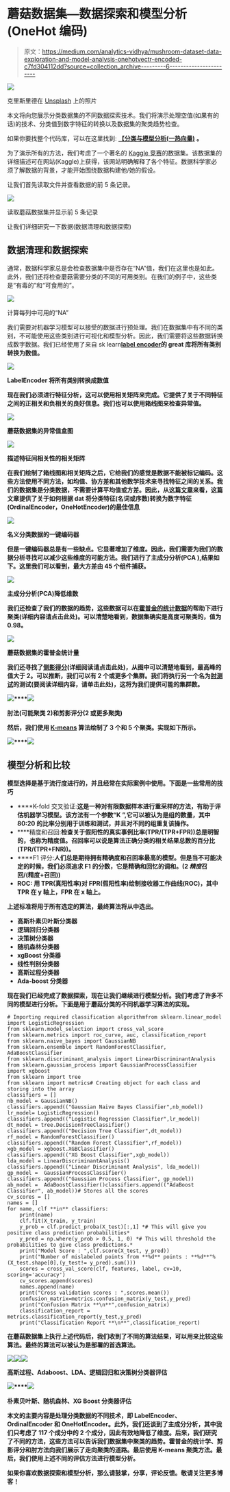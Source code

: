 # 蘑菇数据集—数据探索和模型分析(OneHot 编码)

> 原文：<https://medium.com/analytics-vidhya/mushroom-dataset-data-exploration-and-model-analysis-onehotvectr-encoded-c7fd304112dd?source=collection_archive---------6----------------------->

![](img/c2656a6d6a88572ea472e91f31a7f9ce.png)

克里斯里德在 [Unsplash](https://unsplash.com?utm_source=medium&utm_medium=referral) 上的照片

本文将向您展示分类数据集的不同数据探索技术。我们将演示处理空值(如果有的话)的技术、分类值到数字特征的转换以及数据集的聚类趋势检查。

如果你要找整个代码库，可以在这里找到: [**【分类与模型分析(一热向量)**](https://www.kaggle.com/nvnvashisth/classification-and-model-analysis-one-hot-vector) **。**

为了演示所有的方法，我们考虑了一个著名的 [Kaggle 竞赛](https://www.kaggle.com/uciml/mushroom-classification)的数据集。该数据集的详细描述可在网站(Kaggle)上获得，该网站明确解释了各个特征。数据科学家必须了解数据的背景，才能开始围绕数据构建他/她的假设。

让我们首先读取文件并查看数据的前 5 条记录。

![](img/e7ef3d4d12e61c38fc0a841c33d0fe1c.png)

读取蘑菇数据集并显示前 5 条记录

让我们详细研究一下数据(数据清理和数据探索)

## 数据清理和数据探索

通常，数据科学家总是会检查数据集中是否存在“NA”值，我们在这里也是如此。此外，我们还将检查蘑菇需要分类的不同的可用类别。在我们的例子中，这些类是“有毒的”和“可食用的”。

![](img/6e4cced9ae7438f1256e347e8d2aec31.png)

计算每列中可用的“NA”

我们需要对机器学习模型可以接受的数据进行预处理。我们在数据集中有不同的类别，不可能使用这些类别进行可视化和模型分析。因此，我们需要将这些数据转换成数字数据。我们已经使用了来自 sk learn[**label encoder**](https://scikit-learn.org/stable/modules/generated/sklearn.preprocessing.LabelEncoder.html)**的 great 库将所有类别转换为数值。**

**![](img/dec9991a44e6dfaf10878d5e2c8dca86.png)**

**LabelEncoder 将所有类别转换成数值**

**现在我们必须进行特征分析，这可以使用相关矩阵来完成。它提供了关于不同特征之间的正相关和负相关的良好信息。我们也可以使用箱线图来检查异常值。**

**![](img/eadd709e8b987e6964e0328091c56972.png)**

**蘑菇数据集的异常值盒图**

**![](img/459ef59795a03e9331d7d0ff67ce60fc.png)**

**描述特征间相关性的相关矩阵**

**在我们绘制了箱线图和相关矩阵之后，它给我们的感觉是数据不能被标记编码。这些方法使用不同方法，如均值、协方差和其他数学技术来寻找特征之间的关系。我们的数据集是分类数据，不需要计算平均值或方差。因此，从这篇[文章](https://scikit-learn.org/stable/modules/preprocessing.html#encoding-categorical-features)来看，这篇文章提供了关于如何根据 dat 将分类特征(名词或序数)转换为数字特征(OrdinalEncoder，OneHotEncoder)的最佳信息**

**![](img/4fb69d192a36815bcea5d9fba42f2c9c.png)**

**名义分类数据的一键编码器**

**但是一键编码器总是有一些缺点。它显著增加了维度。因此，我们需要为我们的数据分析寻找可以减少这些维度的可能方法。我们进行了主成分分析(PCA ),结果如下。这里我们可以看到，最大方差由 45 个组件捕获。**

**![](img/7ed5e38a3e229a1cdf930828ae4b3e1e.png)**

**主成分分析(PCA)降低维数**

**我们还检查了我们的数据的趋势，这些数据可以在[霍普金的统计数据](https://en.wikipedia.org/wiki/Hopkins_statistic)的帮助下进行聚类(详细内容请点击此处)。可以清楚地看到，数据集确实是高度可聚类的，值为 0.98。**

**![](img/1360f186fa0fb2fe2cc5f9b04ce07e70.png)**

**蘑菇数据集的霍普金统计量**

**我们还寻找了[侧影得分](https://en.wikipedia.org/wiki/Silhouette_(clustering))(详细阅读请点击此处)，从图中可以清楚地看到，最高峰的值大于 2。可以推断，我们可以有 2 个或更多个集群。我们将执行另一个名为[肘测试](https://en.wikipedia.org/wiki/Elbow_method_(clustering))的测试(要阅读详细内容，请单击此处)，这将为我们提供可能的集群数。**

**![](img/8d0d2728c67c36310623887420457b42.png)****![](img/4c4dc5d4c34fe9a1e604402253ba60a5.png)**

**肘法(可能聚类 2)和剪影评分(2 或更多聚类)**

**然后，我们使用 [K-means](https://scikit-learn.org/stable/modules/generated/sklearn.cluster.KMeans.html) 算法绘制了 3 个和 5 个聚类。实现如下所示。**

**![](img/262aa66aca10486a3a8d185e78af5c70.png)****![](img/36616499fdc721948b0a264820f12d48.png)**

## **模型分析和比较**

**模型选择是基于流行度进行的，并且经常在实际案例中使用。下面是一些常用的技巧**

*   ****K-fold 交叉验证:**这是一种对有限数据样本进行重采样的方法，有助于评估机器学习模型。该方法有一个参数“K ”,它可以被认为是组的数量，其中 80:20 的比率分别用于训练和测试，并且对不同的组重复该操作。**
*   ****精度和召回:**检查关于假阳性的真实事例比率(TPR/(TPR+FPR))总是明智的，也称为精度值。召回率可以说是算法正确分类的相关结果总数的百分比(TPR/(TPR+FNR))。**
*   ****F1 评分:**人们总是期待拥有精确度和召回率最高的模型。但是当不可能决定的时候，我们必须追求 F1 的分数，它是精确和回忆的调和。(2 *精度*召回/(精度+召回))**
*   ****ROC:** 用 TPR(真阳性率)对 FPR(假阳性率)绘制接收器工作曲线(ROC)，其中 TPR 在 y 轴上，FPR 在 x 轴上。**

**上述标准将用于所有选定的算法，最终算法将从中选出。**

*   **高斯朴素贝叶斯分类器**
*   **逻辑回归分类器**
*   **决策树分类器**
*   **随机森林分类器**
*   **xgBoost 分类器**
*   **线性判别分类器**
*   **高斯过程分类器**
*   **Ada-boost 分类器**

**现在我们已经完成了数据探索，现在让我们继续进行模型分析。我们考虑了许多不同的模型进行分析。下面是用于蘑菇分类的不同机器学习算法的实现。**

```
# Importing required classification algorithmfrom sklearn.linear_model import LogisticRegression
from sklearn.model_selection import cross_val_score
from sklearn.metrics import roc_curve, auc, classification_report
from sklearn.naive_bayes import GaussianNB
from sklearn.ensemble import RandomForestClassifier, AdaBoostClassifier
from sklearn.discriminant_analysis import LinearDiscriminantAnalysis
from sklearn.gaussian_process import GaussianProcessClassifier
import xgboost
from sklearn import tree
from sklearn import metrics# Creating object for each class and storing into the array
classifiers = []
nb_model = GaussianNB()
classifiers.append(("Gaussian Naive Bayes Classifier",nb_model))
lr_model= LogisticRegression()
classifiers.append(("Logistic Regression Classifier",lr_model))
dt_model = tree.DecisionTreeClassifier()
classifiers.append(("Decision Tree Classifier",dt_model))
rf_model = RandomForestClassifier()
classifiers.append(("Random Forest Classifier",rf_model))
xgb_model = xgboost.XGBClassifier()
classifiers.append(("XG Boost Classifier",xgb_model))
lda_model = LinearDiscriminantAnalysis()
classifiers.append(("Linear Discriminant Analysis", lda_model))
gp_model =  GaussianProcessClassifier()
classifiers.append(("Gaussian Process Classifier", gp_model))
ab_model =  AdaBoostClassifier()classifiers.append(("AdaBoost Classifier", ab_model))# Stores all the scores
cv_scores = []
names = []
for name, clf **in** classifiers:
    print(name)
    clf.fit(X_train, y_train)
    y_prob = clf.predict_proba(X_test)[:,1] *# This will give you positive class prediction probabilities* 
    y_pred = np.where(y_prob > 0.5, 1, 0) *# This will threshold the probabilities to give class predictions.*
    print("Model Score : ",clf.score(X_test, y_pred))
    print("Number of mislabeled points from **%d** points : **%d**"% (X_test.shape[0],(y_test!= y_pred).sum()))
    scores = cross_val_score(clf, features, label, cv=10, scoring='accuracy')
    cv_scores.append(scores)
    names.append(name)
    print("Cross validation scores : ",scores.mean())
    confusion_matrix=metrics.confusion_matrix(y_test,y_pred)
    print("Confusion Matrix **\n**",confusion_matrix)
    classification_report = metrics.classification_report(y_test,y_pred)
    print("Classification Report **\n**",classification_report)
```

**在蘑菇数据集上执行上述代码后，我们收到了不同的算法结果，可以用来比较这些算法。最终的算法可以被认为是部署的首选算法。**

**![](img/406fea03a8ea35ac09ce2c317581329d.png)****![](img/d6890e2d564c57da6af65d8874a4dacd.png)****![](img/c5cdfc8b551697235d23eb292fc51592.png)**

**高斯过程、Adaboost、LDA、逻辑回归和决策树分类器评估**

**![](img/c084c369b7fd44e0103577e81e5ce6f6.png)****![](img/b0f1f3abe1a1930ddeb87617f7fed3a8.png)**

**朴素贝叶斯、随机森林、XG Boost 分类器评估**

**本文的主要内容是处理分类数据的不同技术，即 LabelEncoder、OrdinalEncoder 和 OneHotEncoder。此外，我们还谈到了主成分分析，其中我们只考虑了 117 个成分中的 2 个成分，因此有效地降低了维度。后来，我们研究了不同的方法，这些方法可以告诉我们数据集中聚类的趋势。霍普金的统计学、剪影评分和肘方法向我们展示了走向聚类的道路。最后使用 K-means 聚类方法。最后，我们使用上述不同的评估方法进行模型分析。**

**如果你喜欢数据探索和模型分析，那么请鼓掌，分享，评论反馈。敬请关注更多博客！**
